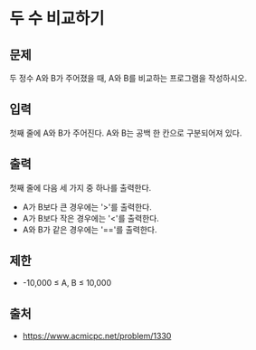 # 두 수 비교하기

## 문제

두 정수 A와 B가 주어졌을 때, A와 B를 비교하는 프로그램을 작성하시오.

## 입력

첫째 줄에 A와 B가 주어진다. A와 B는 공백 한 칸으로 구분되어져 있다.

## 출력

첫째 줄에 다음 세 가지 중 하나를 출력한다.

* A가 B보다 큰 경우에는 '>'를 출력한다.
* A가 B보다 작은 경우에는 '<'를 출력한다.
* A와 B가 같은 경우에는 '=='를 출력한다.

## 제한

* -10,000 ≤ A, B ≤ 10,000

## 출처

* https://www.acmicpc.net/problem/1330
